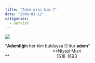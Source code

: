```yaml
---
title: "Adem olan kim ?"
date: "2009-03-12"
categories: 
  - Dervish
---
```


![](../uploads/image/altin_oran_insan(2).jpg)

"**Ademliğin** her kim bulduysa O'dur **adem**"  
                                        **Niyazi Mısri  
**                                        1618-1693
